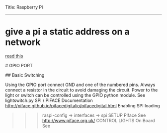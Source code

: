 Title: Raspberry Pi 
- - - 

# give a pi a static address on a network

[read this](https://pimylifeup.com/raspberry-pi-static-ip-address/)




# GPIO PORT

## Basic Switching 

Using the GPIO port connect GND and one of the numbered pins.
Always connect a resistor in the circuit to avoid damaging the circuit.
Power to the light or switch can be controlled using the GPIO python module. 
See lightswitch.py
SPI / PIFACE
Documentation
http://piface.github.io/pifacedigitalio/pifacedigital.html
Enabling SPI loading
>>>raspi-config 
-> interfaces -> spi
SETUP Piface
See http://www.piface.org.uk/
CONTROL LIGHTS On Board
See 


